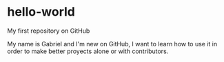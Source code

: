 # hello-world
My first repository on GitHub

My name is Gabriel and I'm new on GitHub, I want to learn how to use it in order to make better proyects alone or with contributors.
